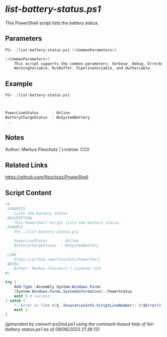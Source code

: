 *list-battery-status.ps1*
================

This PowerShell script lists the battery status.

Parameters
----------
```powershell
PS> ./list-battery-status.ps1 [<CommonParameters>]

[<CommonParameters>]
    This script supports the common parameters: Verbose, Debug, ErrorAction, ErrorVariable, WarningAction, 
    WarningVariable, OutBuffer, PipelineVariable, and OutVariable.
```

Example
-------
```powershell
PS> ./list-battery-status.ps1



PowerLineStatus      : Online
BatteryChargeStatus  : NoSystemBattery
...

```

Notes
-----
Author: Markus Fleschutz | License: CC0

Related Links
-------------
https://github.com/fleschutz/PowerShell

Script Content
--------------
```powershell
<#
.SYNOPSIS
	Lists the battery status
.DESCRIPTION
	This PowerShell script lists the battery status.
.EXAMPLE
	PS> ./list-battery-status.ps1

	PowerLineStatus      : Online
	BatteryChargeStatus  : NoSystemBattery
	...
.LINK
	https://github.com/fleschutz/PowerShell
.NOTES
	Author: Markus Fleschutz | License: CC0
#>

try {
	Add-Type -Assembly System.Windows.Forms
	[System.Windows.Forms.SystemInformation]::PowerStatus
	exit 0 # success
} catch {
	"⚠️ Error in line $($_.InvocationInfo.ScriptLineNumber): $($Error[0])"
	exit 1
}
```

*(generated by convert-ps2md.ps1 using the comment-based help of list-battery-status.ps1 as of 08/06/2023 21:36:12)*
